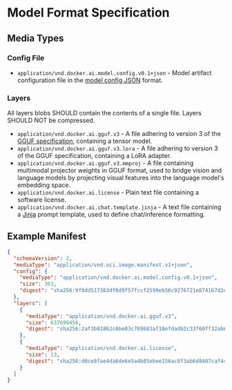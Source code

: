 # Model Format Specification

## Media Types

### Config File
- `application/vnd.docker.ai.model.config.v0.1+json` - Model artifact configuration file in the [model config JSON](config.md) format.

### Layers
All layers blobs SHOULD contain the contents of a single file. Layers SHOULD NOT be compressed.

- `application/vnd.docker.ai.gguf.v3` - A file adhering to version 3 of the [GGUF specification](https://github.com/ggml-org/ggml/blob/master/docs/gguf.md), containing a tensor model.
- `application/vnd.docker.ai.gguf.v3.lora` - A file adhering to version 3 of the GGUF specification, containing a LoRA adapter.
- `application/vnd.docker.ai.gguf.v3.mmproj` - A file containing multimodal projector weights in GGUF format, used to bridge vision and language models by projecting visual features into the language model's embedding space.
- `application/vnd.docker.ai.license` - Plain text file containing a software license.
- `application/vnd.docker.ai.chat.template.jinja` - A text file containing a [Jinja](https://jinja.palletsprojects.com/en/stable/) prompt template, used to define chat/inference formatting.

## Example Manifest

```json
{
  "schemaVersion": 2,
  "mediaType": "application/vnd.oci.image.manifest.v1+json",
  "config": {
    "mediaType": "application/vnd.docker.ai.model.config.v0.1+json",
    "size": 363,
    "digest": "sha256:9f0dd517363df0d9f57fccf2599eb56c9276721e874167d2e31959669a13ec17"
  },
  "layers": [
    {
      "mediaType": "application/vnd.docker.ai.gguf.v3",
      "size": 637699456,
      "digest": "sha256:2af3b81862c6be03c769683af18efdadb2c33f60ff32ab6f83e42c043d6c7816"
    },
    {
      "mediaType": "application/vnd.docker.ai.license",
      "size": 13,
      "digest": "sha256:d0ce8fae4da6de6e5a4b85ebee156ac8f3ab6d8407caf4493968d34e9bc3939e"
    }
  ]
}
```
